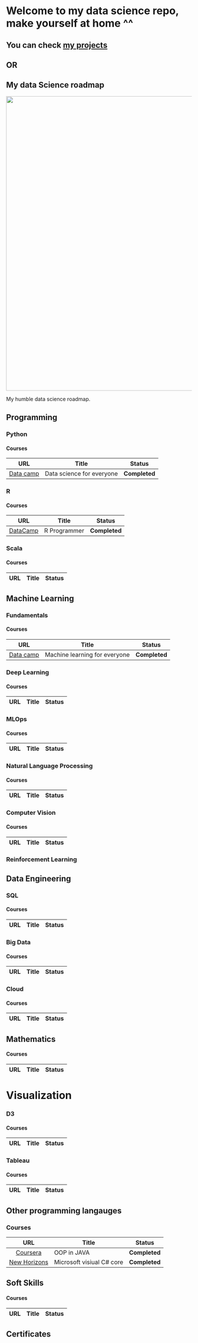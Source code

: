 # Welcome to my data science repo, make yourself at home ^^

## You can check [my projects](https://github.com/Strikoder/Data-Science/tree/main/Projects)
## OR
## My data Science roadmap

<p align="center"> 
<img src="https://cdn.sketchbubble.com/pub/media/catalog/product/optimized1/b/d/bd0564b818cb41808ba50fb0e3437d0f6c790e6161d0b15eeabed30068e45073/data-science-roadmap-slide2.png" width="800">
</p>

My humble data science roadmap.

## Programming
### Python
#### Courses
| URL | Title | Status |
| :---: | --- | :---: |
| [Data camp](https://drive.google.com/file/d/1zRgr_h2ZlE_u-QSVtPybspu2JlD-pzdM/view?usp=sharing) | Data science for everyone | **Completed** |


### R
#### Courses
| URL | Title | Status |
| :---: | --- | :---: |
| [DataCamp](https://www.datacamp.com/tracks/r-programmer) | R Programmer | **Completed** |

### Scala
#### Courses
| URL | Title | Status |
| :---: | --- | :---: |



## Machine Learning
### Fundamentals
#### Courses
| URL | Title | Status |
| :---: | --- | :---: |
| [Data camp](https://drive.google.com/file/d/1zRgr_h2ZlE_u-QSVtPybspu2JlD-pzdM/view?usp=sharing) | Machine learning for everyone | **Completed** |


### Deep Learning
#### Courses
| URL | Title | Status |
| :---: | --- | :---: |


### MLOps
#### Courses
| URL | Title | Status |
| :---: | --- | :---: |


### Natural Language Processing
#### Courses
| URL | Title | Status |
| :---: | --- | :---: |


### Computer Vision
#### Courses
| URL | Title | Status |
| :---: | --- | :---: |

### Reinforcement Learning

## Data Engineering
### SQL
#### Courses
| URL | Title | Status |
| :---: | --- | :---: |

### Big Data
#### Courses
| URL | Title | Status |
| :---: | --- | :---: |


### Cloud
#### Courses
| URL | Title | Status |
| :---: | --- | :---: |


## Mathematics
#### Courses
| URL | Title | Status |
| :---: | --- | :---: |


# Visualization
### D3
#### Courses
| URL | Title | Status |
| :---: | --- | :---: |


### Tableau
#### Courses
| URL | Title | Status |
| :---: | --- | :---: |

## Other programming langauges
### Courses
| URL | Title | Status |
| :---: | --- | :---: |
|[Coursera](https://drive.google.com/file/d/1-f6L78jb1Q8xMg-NzpNO9rT36GPx2BgA/view?usp=sharing) | OOP in JAVA | **Completed** |
|[New Horizons](https://drive.google.com/drive/folders/1O5hJH5ZXOzF1LDHDODY39bKeiXOJ5Ejc)|Microsoft visiual C# core|**Completed**|

## Soft Skills
#### Courses
| URL | Title | Status |
| :---: | --- | :---: |

## Certificates

